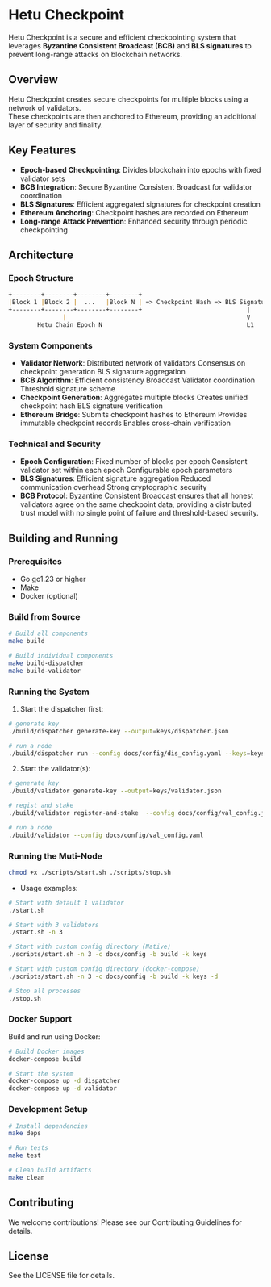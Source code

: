# Hetu Checkpoint

Hetu Checkpoint is a secure and efficient checkpointing system that leverages **Byzantine Consistent Broadcast (BCB)** and **BLS signatures** to prevent long-range attacks on blockchain networks.

## Overview

Hetu Checkpoint creates secure checkpoints for multiple blocks using a network of validators.   
These checkpoints are then anchored to Ethereum, providing an additional layer of security and finality.

## Key Features

- **Epoch-based Checkpointing**: Divides blockchain into epochs with fixed validator sets
- **BCB Integration**: Secure Byzantine Consistent Broadcast for validator coordination
- **BLS Signatures**: Efficient aggregated signatures for checkpoint creation
- **Ethereum Anchoring**: Checkpoint hashes are recorded on Ethereum
- **Long-range Attack Prevention**: Enhanced security through periodic checkpointing

## Architecture

### Epoch Structure
```ascii:/README.md
+--------+--------+--------+--------+
|Block 1 |Block 2 |  ...   |Block N | => Checkpoint Hash => BLS Signatures
+--------+--------+--------+--------+                             |
               |                                                  V
        Hetu Chain Epoch N                                        L1
```            
### System Components

- **Validator Network**: Distributed network of validators Consensus on checkpoint generation BLS signature aggregation
- **BCB Algorithm**: Efficient consistency Broadcast Validator coordination Threshold signature scheme
- **Checkpoint Generation**: Aggregates multiple blocks Creates unified checkpoint hash BLS signature verification
- **Ethereum Bridge**: Submits checkpoint hashes to Ethereum Provides immutable checkpoint records Enables cross-chain verification

### Technical and Security

- **Epoch Configuration**: Fixed number of blocks per epoch Consistent validator set within each epoch Configurable epoch parameters
- **BLS Signatures**: Efficient signature aggregation Reduced communication overhead Strong cryptographic security
- **BCB Protocol**: Byzantine Consistent Broadcast ensures that all honest validators agree on the same checkpoint data, providing a distributed trust model with no single point of failure and threshold-based security.

## Building and Running

### Prerequisites
- Go go1.23 or higher
- Make
- Docker (optional)

### Build from Source
```bash
# Build all components
make build

# Build individual components
make build-dispatcher
make build-validator
```

### Running the System
1. Start the dispatcher first:
```bash
# generate key
./build/dispatcher generate-key --output=keys/dispatcher.json

# run a node
./build/dispatcher run --config docs/config/dis_config.yaml --keys=keys/dispatcher.json --log-level=info
```

2. Start the validator(s):
```bash
# generate key
./build/validator generate-key --output=keys/validator.json

# regist and stake
./build/validator register-and-stake  --config docs/config/val_config.json  --keys keys/validator.json  --amount 500

# run a node
./build/validator --config docs/config/val_config.yaml
```

### Running the Muti-Node

```bash
chmod +x ./scripts/start.sh ./scripts/stop.sh
```

- Usage examples:

```bash
# Start with default 1 validator
./start.sh

# Start with 3 validators
./start.sh -n 3

# Start with custom config directory (Native)
./scripts/start.sh -n 3 -c docs/config -b build -k keys

# Start with custom config directory (docker-compose)
./scripts/start.sh -n 3 -c docs/config -b build -k keys -d

# Stop all processes
./stop.sh
```

### Docker Support
Build and run using Docker:
```bash
# Build Docker images
docker-compose build

# Start the system
docker-compose up -d dispatcher
docker-compose up -d validator
```

### Development Setup
```bash
# Install dependencies
make deps

# Run tests
make test

# Clean build artifacts
make clean
```

## Contributing
We welcome contributions! Please see our Contributing Guidelines for details.

## License
See the LICENSE file for details.